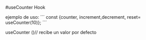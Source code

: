 #useCounter Hook

ejemplo de uso:
´´´
const {counter, increment,decrement, reset= useCounter(10)};
´´´

useCounter ()// recibe un valor por defecto